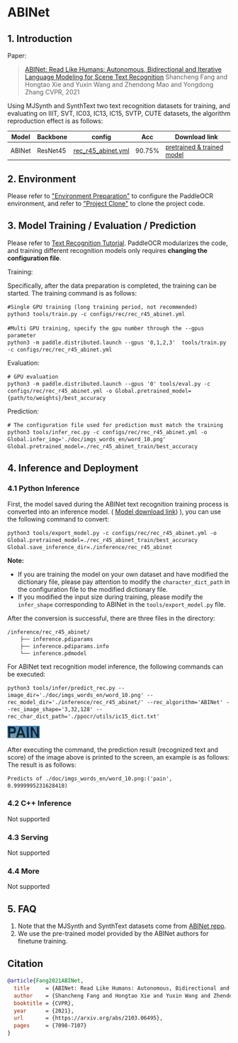 # ABINet

## 1. Introduction

Paper:
> [ABINet: Read Like Humans: Autonomous, Bidirectional and Iterative Language Modeling for Scene Text Recognition](https://openaccess.thecvf.com/content/CVPR2021/papers/Fang_Read_Like_Humans_Autonomous_Bidirectional_and_Iterative_Language_Modeling_for_CVPR_2021_paper.pdf)
> Shancheng Fang and Hongtao Xie and Yuxin Wang and Zhendong Mao and Yongdong Zhang
> CVPR, 2021

Using MJSynth and SynthText two text recognition datasets for training, and evaluating on IIIT, SVT, IC03, IC13, IC15, SVTP, CUTE datasets, the algorithm reproduction effect is as follows:

|Model|Backbone|config|Acc|Download link|
| --- | --- | --- | --- | --- |
|ABINet|ResNet45|[rec_r45_abinet.yml](../../configs/rec/rec_r45_abinet.yml)|90.75%|[pretrained & trained model](https://paddleocr.bj.bcebos.com/rec_r45_abinet_train.tar)|

## 2. Environment
Please refer to ["Environment Preparation"](./environment_en.md) to configure the PaddleOCR environment, and refer to ["Project Clone"](./clone_en.md) to clone the project code.


## 3. Model Training / Evaluation / Prediction

Please refer to [Text Recognition Tutorial](./recognition_en.md). PaddleOCR modularizes the code, and training different recognition models only requires **changing the configuration file**.

Training:

Specifically, after the data preparation is completed, the training can be started. The training command is as follows:

```
#Single GPU training (long training period, not recommended)
python3 tools/train.py -c configs/rec/rec_r45_abinet.yml

#Multi GPU training, specify the gpu number through the --gpus parameter
python3 -m paddle.distributed.launch --gpus '0,1,2,3'  tools/train.py -c configs/rec/rec_r45_abinet.yml
```

Evaluation:

```
# GPU evaluation
python3 -m paddle.distributed.launch --gpus '0' tools/eval.py -c configs/rec/rec_r45_abinet.yml -o Global.pretrained_model={path/to/weights}/best_accuracy
```

Prediction:

```
# The configuration file used for prediction must match the training
python3 tools/infer_rec.py -c configs/rec/rec_r45_abinet.yml -o Global.infer_img='./doc/imgs_words_en/word_10.png' Global.pretrained_model=./rec_r45_abinet_train/best_accuracy
```

## 4. Inference and Deployment

### 4.1 Python Inference
First, the model saved during the ABINet text recognition training process is converted into an inference model. ( [Model download link](https://paddleocr.bj.bcebos.com/rec_r45_abinet_train.tar)) ), you can use the following command to convert:

```
python3 tools/export_model.py -c configs/rec/rec_r45_abinet.yml -o Global.pretrained_model=./rec_r45_abinet_train/best_accuracy  Global.save_inference_dir=./inference/rec_r45_abinet
```

**Note:**
- If you are training the model on your own dataset and have modified the dictionary file, please pay attention to modify the `character_dict_path` in the configuration file to the modified dictionary file.
- If you modified the input size during training, please modify the `infer_shape` corresponding to ABINet in the `tools/export_model.py` file.

After the conversion is successful, there are three files in the directory:
```
/inference/rec_r45_abinet/
    ├── inference.pdiparams
    ├── inference.pdiparams.info
    └── inference.pdmodel
```


For ABINet text recognition model inference, the following commands can be executed:

```
python3 tools/infer/predict_rec.py --image_dir='./doc/imgs_words_en/word_10.png' --rec_model_dir='./inference/rec_r45_abinet/' --rec_algorithm='ABINet' --rec_image_shape='3,32,128' --rec_char_dict_path='./ppocr/utils/ic15_dict.txt'
```

![img](./images/word_10.png)

After executing the command, the prediction result (recognized text and score) of the image above is printed to the screen, an example is as follows:
The result is as follows:
```shell
Predicts of ./doc/imgs_words_en/word_10.png:('pain', 0.9999995231628418)
```

### 4.2 C++ Inference

Not supported

### 4.3 Serving

Not supported

### 4.4 More

Not supported

## 5. FAQ

1. Note that the MJSynth and SynthText datasets come from [ABINet repo](https://github.com/FangShancheng/ABINet).
2. We use the pre-trained model provided by the ABINet authors for finetune training.

## Citation

```bibtex
@article{Fang2021ABINet,
  title     = {ABINet: Read Like Humans: Autonomous, Bidirectional and Iterative Language Modeling for Scene Text Recognition},
  author    = {Shancheng Fang and Hongtao Xie and Yuxin Wang and Zhendong Mao and Yongdong Zhang},
  booktitle = {CVPR},
  year      = {2021},
  url       = {https://arxiv.org/abs/2103.06495},
  pages     = {7098-7107}
}
```

